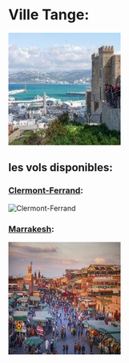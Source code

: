 # Ville Tange: 
![Tanger](../ressources/tanger.jpg)


## les vols disponibles:
### [Clermont-Ferrand](clermont-ferrand.md):
![Clermont-Ferrand](../ressoureces/marrakesh.jpg)

### [Marrakesh](marrakesh.md):
![Marrakesh](../ressources/marrakesh.jpg)
